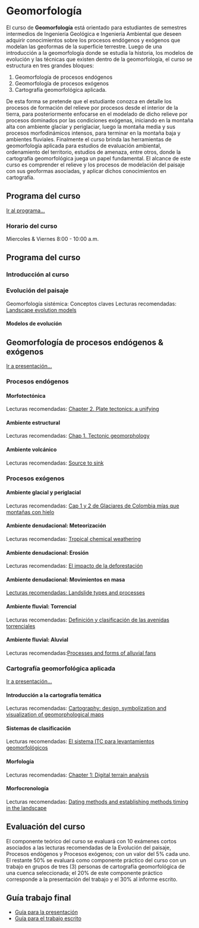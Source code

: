 # Geomorfología

El curso de **Geomorfología** está orientado para estudiantes de semestres intermedios de Ingeniería Geológica e Ingeniería Ambiental que deseen adquirir conocimientos sobre los procesos endógenos y exógenos que modelan las geoformas de la superficie terrestre. Luego de una introducción a la geomorfología donde se estudia la historia, los modelos de evolución y las técnicas que existen dentro de la geomorfología, el curso se estructura en tres grandes bloques: 

1. Geomorfología de procesos endógenos
2. Geomorfología de procesos exógenos
3. Cartografía geomorfológica aplicada. 

De esta forma se pretende que el estudiante conozca en detalle los procesos de formación del relieve por procesos desde el interior de la tierra, para posteriormente enfocarse en el modelado de dicho relieve por procesos dominados por las condiciones exógenas, iniciando en la montaña alta con ambiente glaciar y periglaciar, luego la montaña media y sus procesos morfodinámicos intensos, para terminar en la montaña baja y ambientes fluviales. Finalmente el curso brinda las herramientas de geomorfología aplicada para estudios de evaluación ambiental, ordenamiento del territorio, estudios de amenaza, entre otros, donde la cartografía geomorfológica juega un papel fundamental. El alcance de este curso es comprender el relieve y los procesos de modelación del paisaje con sus geoformas asociadas, y aplicar dichos conocimientos en cartografía.

## Programa del curso
[Ir al programa...](/Programa_GEOMORFOLOGIA.pdf)

### Horario del curso
Miercoles & Viernes 8:00 - 10:00 a.m.

## Programa del curso

### Introducción al curso

### Evolución del paisaje
Geomorfología sistémica: Conceptos claves
Lecturas recomendadas: [Landscape evolution models](https://www.sciencedirect.com/science/article/pii/S1571086603010121)

#### Modelos de evolución

## Geomorfología de procesos endógenos & exógenos
[Ir a presentación...](/html/Geomorfologia.html)

### Procesos endógenos

#### Morfotectónica
Lecturas recomendadas: [Chapter 2. Plate tectonics: a unifying](http://usuarios.geofisica.unam.mx/cecilia/cursos/PTeCh02_Wicander-PhysG.pdf)


#### Ambiente estructural
Lecturas recomendadas: [Chap 1. Tectonic geomorphology](https://www.irsm.cas.cz/ext/ethiopia/materials/papers/tectonic_geomorphology/Tectonic_Geomorphology_Burbank.pdf)

#### Ambiente volcánico
Lecturas recomendadas: [Source to sink](https://www.sciencedirect.com/science/article/pii/S0037073809000980)

### Procesos exógenos

#### Ambiente glacial y periglacial
Lecturas recomendadas: [Cap 1 y 2 de Glaciares de Colombia mías que montañas con hielo](https://rds.org.co/documentos/glaciares_de_colombia)

#### Ambiente denudacional: Meteorización
Lecturas recomendadas: [Tropical chemical weathering](https://www.researchgate.net/publication/222693356_Tropical_chemical_weathering_of_hillslope_deposits_and_bedrock_source_in_the_Aburra_Valley_northern_Colombian_Andes)

#### Ambiente denudacional: Erosión
Lecturas recomendadas: [El impacto de la deforestación](https://raccefyn.co/index.php/raccefyn/article/view/141/123)

#### Ambiente denudacional: Movimientos en masa
[Lecturas recomendadas: Landslide types and processes](https://onlinepubs.trb.org/Onlinepubs/sr/sr247/sr247-003.pdf)

#### Ambiente fluvial: Torrencial
Lecturas recomendadas: [Definición y clasificación de las avenidas torrenciales](https://revistas.unal.edu.co/index.php/rcg/article/view/72612)  

#### Ambiente fluvial: Aluvial 
Lecturas recomendadas:[Processes and forms of alluvial fans](http://web.gps.caltech.edu/~mpl/Ge126_Reading_List/Ch14.pdf)

### Cartografía geomorfológica aplicada
[Ir a presentación...](/html/CartoGeomorfologia.html)

#### Introducción a la cartografía temática
Lecturas recomendadas: [Cartography: design, symbolization and visualization of geomorphological maps](https://www.researchgate.net/publication/229058600_Cartography_design_symbolisation_and_visualisation_of_geomorphological_maps)

#### Sistemas de clasificación
Lecturas recomendadas: [El sistema ITC para levantamientos geomorfológicos](https://libros.sgc.gov.co/index.php/editorial/catalog/view/52/44/438-1) 

#### Morfología
Lecturas recomendadas: [Chapter 1: Digital terrain analysis](https://johnwilson.usc.edu/wp-content/uploads/2016/05/2000-Wilson-Gallant-Terrain-Anaylsis-Chapter-1.pdf)

#### Morfocronología 
Lecturas recomendadas: [Dating methods and establishing methods timing in the landscape](http://geosci.uchicago.edu/~kite/doc/Anderson_and_Anderson_ch_6.pdf)

## Evaluación del curso
El componente teórico del curso se evaluará con 10 exámenes cortos asociados a las lecturas recomendadas de la Evolución del paisaje, Procesos endògenos y Procesos exógenos; con un valor del 5\% cada uno. El restante 50\% se evaluará como componente práctico del curso con un trabajo en
grupos de tres (3) personas de cartografía geomorfológica de una cuenca seleccionada; el 20\% de este
componente práctico corresponde a la presentación del trabajo y el 30\% al informe escrito.

## Guía trabajo final
* [Guía para la presentación](/trabajoGrupo/Guia_Presentacion.pdf) 
* [Guía para el trabajo escrito](/trabajoGrupo/Guia_TrabajoEscrito.pdf)






